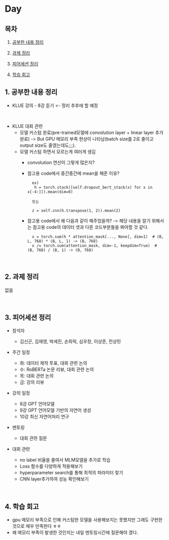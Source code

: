 <!--
구조
*
    *
        * <br>
            &nbsp; - &nbsp; <br>
                &nbsp;&nbsp;&nbsp;&nbsp; ‣ &nbsp; <br>
                    &nbsp;&nbsp;&nbsp;&nbsp;&nbsp;&nbsp;&nbsp;&nbsp; * &nbsp; <br>
-->

# Day 

## 목차 

1. [공부한 내용 정리](#1-공부한-내용-정리)


2. [과제 정리](#2-과제-정리)



3. [피어세션 정리](#3-피어세션-정리)



4. [학습 회고](#4-학습-회고)

## 1. 공부한 내용 정리
* KLUE 강의 - 8강 듣기 <- 정리 추후에 할 예정
<br>

* KLUE 대회 관련 
    * 모델 커스텀 완료(pre-trained모델에 convolution layer + linear layer 추가 완료) -> But GPU 메모리 부족 현상이 나타남(batch size를 2로 줄이고 output size도 줄였는데도;;;).
    * 모델 커스텀 하면서 모르는게 여러게 생김
        * convolution 연산이 그렇게 많은지?
        * 참고용 code에서 중간중간에 mean을 해준 이유? 

                ex)
                 h = torch.stack([self.dropout_bert_stack(x) for x in x[-4:]]).mean(dim=0) 
        
                또는 

                z = self.cnn(h.transpose(1, 2)).mean(2)

        * 참고용 code에서 왜 다음과 같이 해주었을까? -> 해당 내용을 알기 위해서는 참고용 code의 데이터 셋과 다른 코드부분들을 봐야할 것 같다.

                x = torch.sum(h * attention_mask[..., None], dim=1)  # (B, L, 768) * (B, L, 1) -> (B, 768)
                x /= torch.sum(attention_mask, dim=-1, keepdim=True)  # (B, 768) / (B, 1) -> (B, 768)

<br>

## 2. 과제 정리
없음

<br>

## 3. 피어세션 정리

* 참석자
    * 김신곤, 김재영, 박세진, 손희락, 심우창, 이상준, 전상민

* 주간 일정
    * 화: 데이터 제작 투표, 대회 관련 논의
    * 수: RoBERTa 논문 리뷰, 대회 관련 논의
    * 목: 대회 관련 논의
    * 금: 강의 리뷰

* 강의 일정
    * 8강 GPT 언어모델
    * 9강 GPT 언어모델 기반의 자연어 생성
    * 10강 최신 자연어처리 연구

* 멘토링
    * 대회 관련 질문

* 대회 관련
    * no label 비율을 줄여서 MLM모델을 추가로 학습
    * Loss 함수를 다양하게 적용해보기
    * hyperparameter search를 통해 최적의 파라미터 찾기
    * CNN layer추가하여 성능 확인해보기
<br>

## 4. 학습 회고

* gpu 메모리 부족으로 인해 커스텀한 모델을 사용해보지는 못했지만 그래도 구현한 것으로 매우 만족한다 ㅎㅎ
* 왜 메모리 부족이 발생한 것인지는 내일 멘토링시간에 질문해야 겠다.
<br>
